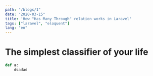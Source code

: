 ```yaml
---
path: "/blogs/1"
date: "2020-03-15"
title: 'How "Has Many Through" relation works in Laravel'
tags: ["laravel", "eloquent"]
lang: "en"
---
```


# The simplest classifier of your life

```python
def a:
    dsadad
```
